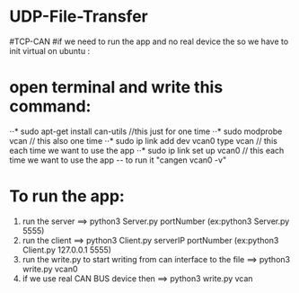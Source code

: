 # UDP-File-Transfer
#TCP-CAN
#if we need to run the app and no real device the so we have to init virtual on ubuntu : 
# open terminal and write this command: 
⋅⋅* sudo apt-get install can-utils //this just for one time 
⋅⋅* sudo modprobe vcan // this also one time 
⋅⋅* sudo ip link add dev vcan0 type vcan // this each time we want to use the app 
⋅⋅* sudo ip link set up vcan0 // this each time we want to use the app -- to run it "cangen vcan0 -v"

# To run the app: 
1. run the server ==> python3 Server.py portNumber (ex:python3 Server.py 5555) 
2. run the client ==> python3 Client.py serverIP portNumber (ex:python3 Client.py 127.0.0.1 5555) 
3. run the write.py to start writing from can interface to the file ==> python3 write.py vcan0 
4. if we use real CAN BUS device then ==> python3 write.py vcan

